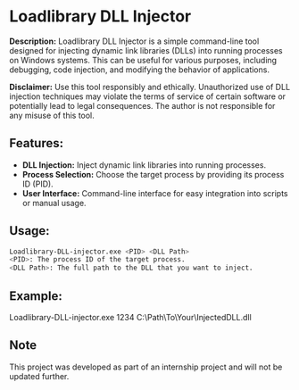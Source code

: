 # Loadlibrary DLL Injector

**Description:**
Loadlibrary DLL Injector is a simple command-line tool designed for injecting dynamic link libraries (DLLs) into running processes on Windows systems. This can be useful for various purposes, including debugging, code injection, and modifying the behavior of applications.

**Disclaimer:**
Use this tool responsibly and ethically. Unauthorized use of DLL injection techniques may violate the terms of service of certain software or potentially lead to legal consequences. The author is not responsible for any misuse of this tool.

## Features:

- **DLL Injection:** Inject dynamic link libraries into running processes.
- **Process Selection:** Choose the target process by providing its process ID (PID).
- **User Interface:** Command-line interface for easy integration into scripts or manual usage.

## Usage:

```bash
Loadlibrary-DLL-injector.exe <PID> <DLL Path>
<PID>: The process ID of the target process.
<DLL Path>: The full path to the DLL that you want to inject.
```

## Example:

Loadlibrary-DLL-injector.exe 1234 C:\Path\To\Your\InjectedDLL.dll

## Note

This project was developed as part of an internship project and will not be updated further.
